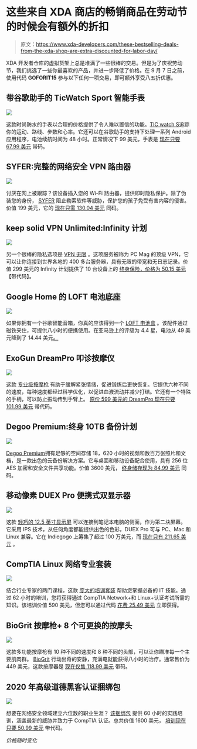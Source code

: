 # 这些来自 XDA 商店的畅销商品在劳动节的时候会有额外的折扣

> 原文：<https://www.xda-developers.com/these-bestselling-deals-from-the-xda-shop-are-extra-discounted-for-labor-day/>

XDA 开发者仓库的虚拟货架上总是堆满了一些很棒的交易。但是为了庆祝劳动节，我们挑选了一些你最喜欢的产品，并进一步降低了价格。在 9 月 7 日之前，使用代码 **GOFORIT15** 参与以下任何一项交易，即可额外享受八五折优惠。

## **带谷歌助手的 TicWatch Sport 智能手表**

**![](img/2f9ab72620b212486b044e6c952ef136.png)**

这款时尚防水的手表以合理的价格提供了令人难以置信的功能。[TIC watch S](https://depot.xda-developers.com/sales/ticwatch-sport-smartwatch-with-google-assistant-black?utm_source=xda-developers.com&utm_medium=referral&utm_campaign=ticwatch-sport-smartwatch-with-google-assistant-black&utm_term=scsf-430642&utm_content=a0x1P000004Y5PuQAK&scsonar=1)追踪你的运动、路线、步数和心率。它还可以在谷歌助手的支持下处理一系列 Android 应用程序，电池续航时间为 48 小时。正常情况下 99 美元，手表是 [现在只要 67.99 美元](https://depot.xda-developers.com/sales/ticwatch-sport-smartwatch-with-google-assistant-black?utm_source=xda-developers.com&utm_medium=referral&utm_campaign=ticwatch-sport-smartwatch-with-google-assistant-black&utm_term=scsf-430642&utm_content=a0x1P000004Y5PuQAK&scsonar=1) 带码。

## **SYFER:完整的网络安全 VPN 路由器**

![](img/9cdac1055397e6a3923acfb1702729aa.png)

讨厌在网上被跟踪？该设备插入您的 Wi-Fi 路由器，提供即时隐私保护。除了伪装您的身份， [SYFER](https://depot.xda-developers.com/sales/syfer-unlimited-smart-vpn-router-next-gen-smart-firewall-smart-home-iot-protection?utm_source=xda-developers.com&utm_medium=referral&utm_campaign=syfer-unlimited-smart-vpn-router-next-gen-smart-firewall-smart-home-iot-protection&utm_term=scsf-430643&utm_content=a0x1P000004Y5PuQAK&scsonar=1) 阻止勒索软件等威胁，保护您的孩子免受有害内容的侵害。价值 199 美元，它的 [现在只需 130.04 美元](https://depot.xda-developers.com/sales/syfer-unlimited-smart-vpn-router-next-gen-smart-firewall-smart-home-iot-protection?utm_source=xda-developers.com&utm_medium=referral&utm_campaign=syfer-unlimited-smart-vpn-router-next-gen-smart-firewall-smart-home-iot-protection&utm_term=scsf-430643&utm_content=a0x1P000004Y5PuQAK&scsonar=1) 同码。

## **keep solid VPN Unlimited:Infinity 计划**

**![](img/759ffd37f6e117c04ead8804de40268e.png)**

另一个很棒的隐私选项是 [VPN 无限](https://depot.xda-developers.com/sales/keepsolid-vpn-unlimited-lifetime-subscription-5?utm_source=xda-developers.com&utm_medium=referral&utm_campaign=keepsolid-vpn-unlimited-lifetime-subscription-5&utm_term=scsf-430645&utm_content=a0x1P000004Y5PuQAK&scsonar=1) 。这项服务被称为 PC Mag 的顶级 VPN，它可以让你连接到世界各地的 400 多台服务器，具有无限的带宽和无日志记录。价值 299 美元的 Infinity 计划提供了 10 台设备上的 [终身保险，价格为 50.15 美元](https://depot.xda-developers.com/sales/keepsolid-vpn-unlimited-lifetime-subscription-5?utm_source=xda-developers.com&utm_medium=referral&utm_campaign=keepsolid-vpn-unlimited-lifetime-subscription-5&utm_term=scsf-430645&utm_content=a0x1P000004Y5PuQAK&scsonar=1) 【带代码】。

## **Google Home 的 LOFT 电池底座**

**![](img/e38749ba59ac896d72e0b27e485b2168.png)**

如果你拥有一个谷歌智能音箱，你真的应该得到一个 [LOFT 电池盒](https://depot.xda-developers.com/sales/loft-battery-base-for-google-home-carbon?utm_source=xda-developers.com&utm_medium=referral&utm_campaign=loft-battery-base-for-google-home-carbon&utm_term=scsf-430644&utm_content=a0x1P000004Y5PuQAK&scsonar=1) 。该配件通过磁铁夹住，可提供八小时的便携使用。在亚马逊上的评级为 4.4 星，电池从 49 美元降到了 14.44 美元[。](https://depot.xda-developers.com/sales/loft-battery-base-for-google-home-carbon?utm_source=xda-developers.com&utm_medium=referral&utm_campaign=loft-battery-base-for-google-home-carbon&utm_term=scsf-430644&utm_content=a0x1P000004Y5PuQAK&scsonar=1)

## **ExoGun DreamPro 叩诊按摩仪**

**![](img/ffd7d1b6519a88d43b8e88385acd99de.png)**

这款 [专业级按摩枪](https://depot.xda-developers.com/sales/exogun-dreampro-percussion-massage-device-ti?utm_source=xda-developers.com&utm_medium=referral&utm_campaign=exogun-dreampro-percussion-massage-device-ti&utm_term=scsf-430646&utm_content=a0x1P000004Y5PuQAK&scsonar=1) 有助于缓解紧张情绪，促进锻炼后更快恢复。它提供六种不同的速度，每种速度都经过科学优化，以促进血液流动并减少打结。它还有一个特殊的手柄，可以防止振动传到手臂上。 [原价 599 美元的 DreamPro 现在只要 101.99 美元](https://depot.xda-developers.com/sales/exogun-dreampro-percussion-massage-device-ti?utm_source=xda-developers.com&utm_medium=referral&utm_campaign=exogun-dreampro-percussion-massage-device-ti&utm_term=scsf-430646&utm_content=a0x1P000004Y5PuQAK&scsonar=1) 带代码。

## **Degoo Premium:终身 10TB 备份计划**

**![](img/4d1b6c4378ab612256dd74a0f163d1e5.png)**

[Degoo Premium](https://depot.xda-developers.com/sales/degoo-premium-lifetime-backup-plans-10tb?utm_source=xda-developers.com&utm_medium=referral&utm_campaign=degoo-premium-lifetime-backup-plans-10tb&utm_term=scsf-430647&utm_content=a0x1P000004Y5PuQAK&scsonar=1)拥有足够的空间存储 18，620 小时的视频和数百万张照片和文档，是一款出色的云备份解决方案。它与桌面和移动设备配合使用，具有 256 位 AES 加密和安全文件共享功能。价值 3600 美元， [终身储存现为 84.99 美元](https://depot.xda-developers.com/sales/degoo-premium-lifetime-backup-plans-10tb?utm_source=xda-developers.com&utm_medium=referral&utm_campaign=degoo-premium-lifetime-backup-plans-10tb&utm_term=scsf-430647&utm_content=a0x1P000004Y5PuQAK&scsonar=1) 同码。

## **移动像素 DUEX Pro 便携式双显示器**

**![](img/eb98eb5a93879ab420c1533bd05b2896.png)**

这款 [轻巧的 12.5 英寸显示屏](https://depot.xda-developers.com/sales/mobile-pixels-duex-pro-portable-dual-monitor-4?utm_source=xda-developers.com&utm_medium=referral&utm_campaign=mobile-pixels-duex-pro-portable-dual-monitor-4&utm_term=scsf-430648&utm_content=a0x1P000004Y5PuQAK&scsonar=1) 可以连接到笔记本电脑的侧面，作为第二块屏幕。它采用 IPS 技术，从任何角度都能提供出色的色彩，DUEX Pro 可与 PC、Mac 和 Linux 兼容。它在 Indiegogo 上筹集了超过 100 万美元，而 [现在只有 211.65 美元](https://depot.xda-developers.com/sales/mobile-pixels-duex-pro-portable-dual-monitor-4?utm_source=xda-developers.com&utm_medium=referral&utm_campaign=mobile-pixels-duex-pro-portable-dual-monitor-4&utm_term=scsf-430648&utm_content=a0x1P000004Y5PuQAK&scsonar=1) 。

## **CompTIA Linux 网络专业套装**

![](img/0a9395b5ec7fa5ca98cf2b6d8738e302.png)

结合行业专家的两门课程，这款 [庞大的培训套装](https://depot.xda-developers.com/sales/the-comptia-linux-network-professional-bundle?utm_source=xda-developers.com&utm_medium=referral&utm_campaign=the-comptia-linux-network-professional-bundle&utm_term=scsf-430649&utm_content=a0x1P000004Y5PuQAK&scsonar=1) 帮助您掌握必备的 IT 技能。通过 62 小时的培训，您将获得通过 CompTIA Network+和 Linux+认证考试所需的知识。该培训价值 590 美元，但您可以通过代码 [花费 25.49 美元](https://depot.xda-developers.com/sales/the-comptia-linux-network-professional-bundle?utm_source=xda-developers.com&utm_medium=referral&utm_campaign=the-comptia-linux-network-professional-bundle&utm_term=scsf-430649&utm_content=a0x1P000004Y5PuQAK&scsonar=1) 立即获得。

## **BioGrit 按摩枪+ 8 个可更换的按摩头**

**![](img/1965d06412cace10b232390c19658870.png)**

这款多功能按摩枪有 10 种不同的速度和 8 种不同的头部，可以让你瞄准每一个主要肌肉群。 [BioGrit](https://depot.xda-developers.com/sales/biogrit-massage-gun-8-replaceable-massage-heads-black?utm_source=xda-developers.com&utm_medium=referral&utm_campaign=biogrit-massage-gun-8-replaceable-massage-heads-black&utm_term=scsf-430650&utm_content=a0x1P000004Y5PuQAK&scsonar=1) 行动出奇的安静，充满电就能获得八小时的治疗。通常售价为 449 美元，这款按摩器是 [现在仅售 118.99 美元](https://depot.xda-developers.com/sales/biogrit-massage-gun-8-replaceable-massage-heads-black?utm_source=xda-developers.com&utm_medium=referral&utm_campaign=biogrit-massage-gun-8-replaceable-massage-heads-black&utm_term=scsf-430650&utm_content=a0x1P000004Y5PuQAK&scsonar=1) 带码。

## **2020 年高级道德黑客认证捆绑包**

![](img/3c7381a0c996a0da72b2f0f479d9a9cd.png)

想要在网络安全领域建立六位数的职业生涯？ [该捆绑包](https://depot.xda-developers.com/sales/the-2020-premium-ethical-hacking-certification-bundle?utm_source=xda-developers.com&utm_medium=referral&utm_campaign=the-2020-premium-ethical-hacking-certification-bundle&utm_term=scsf-430651&utm_content=a0x1P000004Y5PuQAK&scsonar=1) 提供 60 小时的实践培训，涵盖最新的威胁并致力于 CompTIA 认证。总共价值 1600 美元， [培训现在只要 50.99 美元](https://depot.xda-developers.com/sales/the-2020-premium-ethical-hacking-certification-bundle?utm_source=xda-developers.com&utm_medium=referral&utm_campaign=the-2020-premium-ethical-hacking-certification-bundle&utm_term=scsf-430651&utm_content=a0x1P000004Y5PuQAK&scsonar=1) 带代码。

*价格随时变化*
